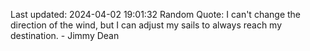 Last updated: 2024-04-02 19:01:32
Random Quote: I can't change the direction of the wind, but I can adjust my sails to always reach my destination. - Jimmy Dean